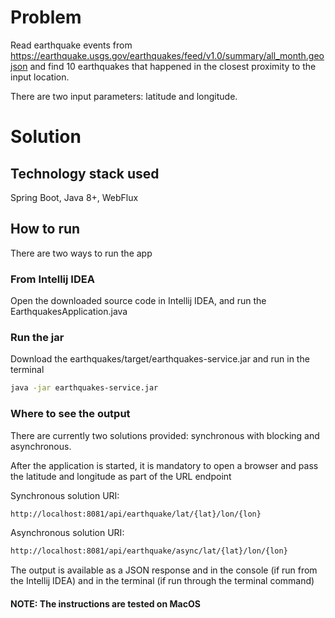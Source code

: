 # Problem
Read earthquake events from https://earthquake.usgs.gov/earthquakes/feed/v1.0/summary/all_month.geojson
and find 10 earthquakes that happened in the closest proximity to the input location.

There are two input parameters: latitude and longitude.

# Solution

## Technology stack used
Spring Boot, Java 8+, WebFlux

## How to run

There are two ways to run the app

### From Intellij IDEA 

Open the downloaded source code in Intellij IDEA, and run the EarthquakesApplication.java

### Run the jar

Download the earthquakes/target/earthquakes-service.jar and run in the terminal 
```bash
java -jar earthquakes-service.jar 
```

### Where to see the output

There are currently two solutions provided: synchronous with blocking and asynchronous.

After the application is started, it is mandatory to open a browser and pass the latitude and longitude as part of the URL endpoint

Synchronous solution URI:

```bash
http://localhost:8081/api/earthquake/lat/{lat}/lon/{lon}
```

Asynchronous solution URI:

```bash
http://localhost:8081/api/earthquake/async/lat/{lat}/lon/{lon}
```

The output is available as a JSON response and in the console (if run from the Intellij IDEA) and in the terminal (if run through the terminal command)


#### NOTE: The instructions are tested on MacOS
